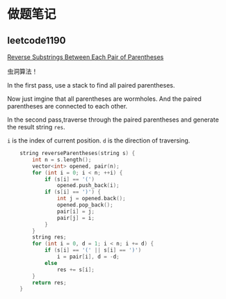 # 做题笔记

## leetcode1190

[ Reverse Substrings Between Each Pair of Parentheses ]( https://leetcode.com/problems/reverse-substrings-between-each-pair-of-parentheses/description/ )

虫洞算法！

In the first pass, use a stack to find all paired parentheses.

Now just imgine that all parentheses are wormholes.
And the paired parentheses are connected to each other.

In the second pass,traverse through the paired parentheses and generate the result string `res`.

`i` is the index of current position.
`d` is the direction of traversing.

```c++
    string reverseParentheses(string s) {
        int n = s.length();
        vector<int> opened, pair(n);
        for (int i = 0; i < n; ++i) {
            if (s[i] == '(')
                opened.push_back(i);
            if (s[i] == ')') {
                int j = opened.back();
                opened.pop_back();
                pair[i] = j;
                pair[j] = i;
            }
        }
        string res;
        for (int i = 0, d = 1; i < n; i += d) {
            if (s[i] == '(' || s[i] == ')')
                i = pair[i], d = -d;
            else
                res += s[i];
        }
        return res;
    }
```

